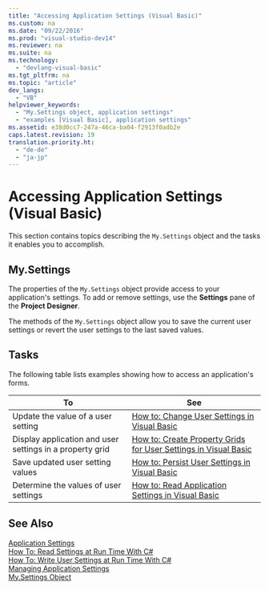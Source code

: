 ```yaml
---
title: "Accessing Application Settings (Visual Basic)"
ms.custom: na
ms.date: "09/22/2016"
ms.prod: "visual-studio-dev14"
ms.reviewer: na
ms.suite: na
ms.technology: 
  - "devlang-visual-basic"
ms.tgt_pltfrm: na
ms.topic: "article"
dev_langs: 
  - "VB"
helpviewer_keywords: 
  - "My.Settings object, application settings"
  - "examples [Visual Basic], application settings"
ms.assetid: e38d0cc7-247a-46ca-ba04-f2913f0adb2e
caps.latest.revision: 19
translation.priority.ht: 
  - "de-de"
  - "ja-jp"
---
```

# Accessing Application Settings (Visual Basic)
This section contains topics describing the `My.Settings` object and the tasks it enables you to accomplish.  
  
## My.Settings  
 The properties of the `My.Settings` object provide access to your application's settings. To add or remove settings, use the **Settings** pane of the **Project Designer**.  
  
 The methods of the `My.Settings` object allow you to save the current user settings or revert the user settings to the last saved values.  
  
## Tasks  
 The following table lists examples showing how to access an application's forms.  
  
|To|See|  
|--------|---------|  
|Update the value of a user setting|[How to: Change User Settings in Visual Basic](../VS_csharp/how-to--change-user-settings-in-visual-basic.md)|  
|Display application and user settings in a property grid|[How to: Create Property Grids for User Settings in Visual Basic](../VS_csharp/how-to--create-property-grids-for-user-settings-in-visual-basic.md)|  
|Save updated user setting values|[How to: Persist User Settings in Visual Basic](../VS_csharp/how-to--persist-user-settings-in-visual-basic.md)|  
|Determine the values of user settings|[How to: Read Application Settings in Visual Basic](../VS_csharp/how-to--read-application-settings-in-visual-basic.md)|  
  
## See Also  
 [Application Settings](../VS_csharp/managing-application-settings--.net-.md)   
 [How To: Read Settings at Run Time With C#](assetId:///dbe8bf09-5e1c-49da-9192-154033d7240b)   
 [How To: Write User Settings at Run Time With C#](assetId:///9d061c7d-b33b-470f-a36d-edccb1d6f9a3)   
 [Managing Application Settings](../VS_csharp/managing-application-settings--.net-.md)   
 [My.Settings Object](../VS_csharp/my.settings-object.md)